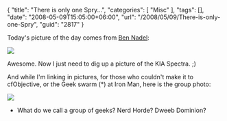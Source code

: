 {
	"title": "There is only one Spry...",
	"categories": [
		"Misc"
	],
	"tags": [],
	"date": "2008-05-09T15:05:00+06:00",
	"url": "/2008/05/09/There-is-only-one-Spry",
	"guid": "2817"
}

Today's picture of the day comes from <a href="http://www.bennadel.com/blog/recent-blog-entries.htm">Ben Nadel</a>:

<img src="http://static.raymondcamden.com/images/benspry.jpg">

Awesome. Now I just need to dig up a picture of the KIA Spectra. ;) 

And while I'm linking in pictures, for those who couldn't make it to cfObjective, or the Geek swarm (*) at Iron Man, here is the group photo:

<img src="http://static.raymondcamden.com/images/cfjedi/geeksonparade.jpg">

* What do we call a group of geeks? Nerd Horde? Dweeb Dominion?